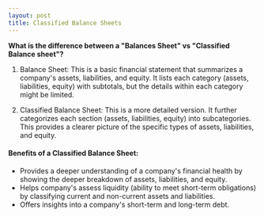 ```yaml
---
layout: post
title: Classified Balance Sheets
---
```



**What is the difference between a "Balances Sheet" vs "Classified Balance sheet"?**

1. Balance Sheet: This is a basic financial statement that summarizes a company's assets, liabilities, and equity. It lists each category (assets, liabilities, equity) with subtotals, but the details within each category might be limited.

2. Classified Balance Sheet: This is a more detailed version. It further categorizes each section (assets, liabilities, equity) into subcategories. This provides a clearer picture of the specific types of assets, liabilities, and equity.


#### Benefits of a Classified Balance Sheet:

- Provides a deeper understanding of a company's financial health by showing the deeper breakdown of assets, liabilities, and equity.
- Helps company's assess liquidity (ability to meet short-term obligations) by classifying current and non-current assets and liabilities.
- Offers insights into a company's short-term and long-term debt.
